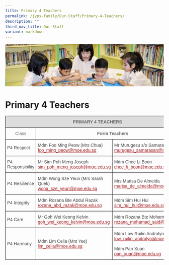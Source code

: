 ```yaml
---
title: Primary 4 Teachers
permalink: /jyps-family/Our-Staff/Primary-4-Teachers/
description: ""
third_nav_title: Our Staff
variant: markdown
---
```

![](/images/banner.gif)

Primary 4 Teachers
==================

<style type="text/css">
.tg  {border-collapse:collapse;border-spacing:0;}
.tg td{border-color:black;border-style:solid;border-width:1px;font-family:Arial, sans-serif;font-size:14px;
  overflow:hidden;padding:10px 5px;word-break:normal;}
.tg th{border-color:black;border-style:solid;border-width:1px;font-family:Arial, sans-serif;font-size:14px;
  font-weight:normal;overflow:hidden;padding:10px 5px;word-break:normal;}
.tg .tg-a4yv{background-color:#DDD;color:#666;font-weight:bold;text-align:center;vertical-align:top}
.tg .tg-hvnt{color:#666;text-align:center;vertical-align:top}
.tg .tg-0qja{color:#A52023;text-align:left;text-decoration:underline;vertical-align:top}
.tg .tg-lpmw{color:#666;font-weight:bold;text-align:center;vertical-align:top}
.tg .tg-que8{color:#454545;text-align:left;vertical-align:top}
.tg .tg-0lj4{color:#454545;text-align:left;vertical-align:middle}
</style>
<table class="tg">
<thead>
  <tr>
    <th class="tg-a4yv" colspan="3">PRIMARY 4 TEACHERS</th>
  </tr>
</thead>
<tbody>
  <tr>
    <td class="tg-hvnt"> Class</td>
    <td class="tg-lpmw" colspan="2">Form Teachers</td>
  </tr>
  <tr>
    <td class="tg-0lj4"> P4 Respect </td>
    <td class="tg-0lj4"> Mdm Foo Ming Peow (Mrs Chua)<br> <a href="mailto:foo_ming_peow@moe.edu.sg"><span style="text-decoration:underline;color:#A52023">foo_ming_peow@moe.edu.sg</span></a></td>
    <td class="tg-0lj4"> Mr Murugesu s/o Samarasan<br> <a href="mailto:murugesu_samarasan@moe.edu.sg"><span style="text-decoration:underline;color:#A52023">murugesu_samarasan@moe.edu.sg</span></a></td>
  </tr>
  <tr>
    <td class="tg-0lj4"> P4 Responsibility</td>
    <td class="tg-0lj4"> Mr Sim Poh Meng Joseph<br> <a href="mailto:sim_poh_meng_joseph@moe.edu.sg"><span style="text-decoration:underline;color:#A52023">sim_poh_meng_joseph@moe.edu.sg</span></a><br></td>
    <td class="tg-0lj4"> Mdm Chee Li Boon<br> <a href="mailto:chee_li_boon@moe.edu.sg"><span style="text-decoration:underline;color:#A52023">chee_li_boon@moe.edu.sg</span></a></td>
  </tr>
  <tr>
    <td class="tg-0lj4"> P4 Resilience</td>
    <td class="tg-0lj4"> Mdm Wong Sze Yeun (Mrs Sarah Quek)<br> <a href="mailto:wong_sze_yeun@moe.edu.sg"><span style="text-decoration:underline;color:#A52023">wong_sze_yeun@moe.edu.sg</span></a><br></td>
    <td class="tg-0lj4"> Mrs Marisa De Almeida<br> <a href="mailto:marisa_de_almeida@moe.edu.sg"><span style="text-decoration:underline;color:#A52023">marisa_de_almeida@moe.edu.sg</span></a><br></td>
  </tr>
  <tr>
    <td class="tg-0lj4"> P4 Integrity</td>
    <td class="tg-0lj4"> Mdm Rozana Bte Abdul Razak<br> <a href="mailto:rozana_abd_razak@moe.edu.sg"><span style="text-decoration:underline;color:#A52023">rozana_abd_razak@moe.edu.sg</span></a><br></td>
    <td class="tg-0lj4"> Mdm Sim Hui Hui<br> <a href="mailto:sim_hui_hui@moe.edu.sg"><span style="text-decoration:underline;color:#A52023">sim_hui_hui@moe.edu.sg</span></a><br></td>
  </tr>
  <tr>
    <td class="tg-0lj4"> P4 Care</td>
    <td class="tg-0lj4"> Mr Goh Wei Keong Kelvin<br> <a href="mailto:goh_wei_keong_kelvin@moe.edu.sg"><span style="text-decoration:underline;color:#A52023">goh_wei_keong_kelvin@moe.edu.sg</span></a><br></td>
    <td class="tg-0lj4"> Mdm Rozana Bte Mohamad Said<br> <a href="mailto:rozana_mohamad_said@moe.edu.sg"><span style="text-decoration:underline;color:#A52023">rozana_mohamad_said@moe.edu.sg</span></a></td>
  </tr>
	  <tr>
    <td class="tg-0lj4"> P4 Harmony</td>
    <td class="tg-0lj4"> Mdm Lim Celia (Mrs Yee)<br> <a href="mailto:lim_celia@moe.edu.sg"><span style="text-decoration:underline;color:#A52023">lim_celia@moe.edu.sg</span></a><br></td>
    <td class="tg-0lj4"> Mdm Low Ruilin Andralyn (Mrs Kang)<br> <a href="mailto:low_ruilin_andralyn@moe.edu.sg"><span style="text-decoration:underline;color:#A52023">low_ruilin_andralyn@moe.edu.sg</span></a><br><br> Mdm Pan Xuan<br> <a href="mailto:pan_xuan@moe.edu.sg"><span style="text-decoration:underline;color:#A52023">pan_xuan@moe.edu.sg</span></a><br></td>
  </tr>
</tbody>
</table>